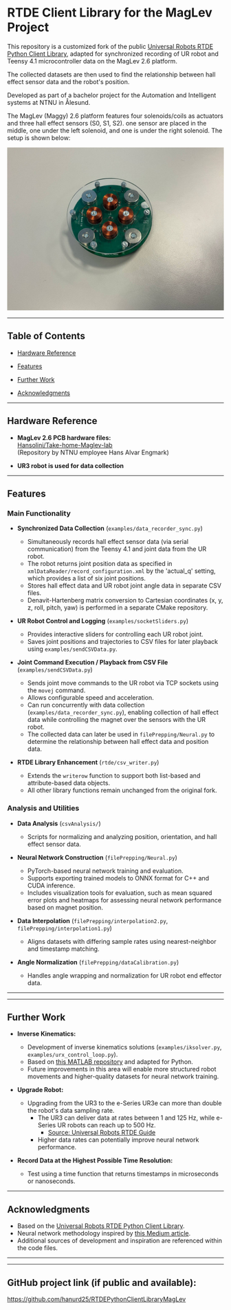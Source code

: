 # RTDE Client Library for the MagLev Project

This repository is a customized fork of the public [Universal Robots RTDE Python Client Library](https://github.com/UniversalRobots/RTDE_Python_Client_Library), adapted for synchronized recording of UR robot and Teensy 4.1 microcontroller data on the MagLev 2.6 platform.

The collected datasets are then used to find the relationship between hall effect sensor data and the robot's position.

Developed as part of a bachelor project for the Automation and Intelligent systems at NTNU in Ålesund.

The MagLev (Maggy) 2.6 platform features four solenoids/coils as actuators and three hall effect sensors (S0, S1, S2). one sensor are placed in the middle, one under the left solenoid, and one is under the right solenoid. The setup is shown below:

![MagLev 2.6 Platform](./images/magLev26.jpg)


---

## Table of Contents

- [Hardware Reference](#hardware-reference)
- [Features](#features)

- [Further Work](#further-work)
- [Acknowledgments](#acknowledgments)

---

## Hardware Reference

- **MagLev 2.6 PCB hardware files:**  
  [Hansolini/Take-home-Maglev-lab](https://github.com/Hansolini/Take-home-Maglev-lab/tree/main/physical_system/hardware/blueprints/maggyV2.6)  
  (Repository by NTNU employee Hans Alvar Engmark)

- **UR3 robot is used for data collection** 

---

## Features

### Main Functionality

- **Synchronized Data Collection** (`examples/data_recorder_sync.py`)
  - Simultaneously records hall effect sensor data (via serial communication) from the Teensy 4.1 and joint data from the UR robot.
  - The robot returns joint position data as specified in `xmlDataReader/record_configuration.xml` by the 'actual_q' setting, which provides a list of six joint positions.
  - Stores hall effect data and UR robot joint angle data in separate CSV files.
  - Denavit-Hartenberg matrix conversion to Cartesian coordinates (x, y, z, roll, pitch, yaw) is performed in a separate CMake repository.

- **UR Robot Control and Logging** (`examples/socketSliders.py`)
  - Provides interactive sliders for controlling each UR robot joint.
  - Saves joint positions and trajectories to CSV files for later playback using `examples/sendCSVData.py`.

- **Joint Command Execution / Playback from CSV File** (`examples/sendCSVData.py`)
  - Sends joint move commands to the UR robot via TCP sockets using the `movej` command.
  - Allows configurable speed and acceleration.
  - Can run concurrently with data collection (`examples/data_recorder_sync.py`), enabling collection of hall effect data while controlling the magnet over the sensors with the UR robot.
  - The collected data can later be used in `filePrepping/Neural.py` to determine the relationship between hall effect data and position data.

- **RTDE Library Enhancement** (`rtde/csv_writer.py`)
  - Extends the `writerow` function to support both list-based and attribute-based data objects.
  - All other library functions remain unchanged from the original fork.

### Analysis and Utilities

- **Data Analysis** (`csvAnalysis/`)
  - Scripts for normalizing and analyzing position, orientation, and hall effect sensor data.

- **Neural Network Construction** (`filePrepping/Neural.py`)
  - PyTorch-based neural network training and evaluation.
  - Supports exporting trained models to ONNX format for C++ and CUDA inference.
  - Includes visualization tools for evaluation, such as mean squared error plots and heatmaps for assessing neural network performance based on magnet position.

- **Data Interpolation** (`filePrepping/interpolation2.py`, `filePrepping/interpolation1.py`)
  - Aligns datasets with differing sample rates using nearest-neighbor and timestamp matching.

- **Angle Normalization** (`filePrepping/dataCalibration.py`)
  - Handles angle wrapping and normalization for UR robot end effector data.

---


---

## Further Work

- **Inverse Kinematics:**  
  - Development of inverse kinematics solutions (`examples/iksolver.py`, `examples/urx_control_loop.py`).
  - Based on [this MATLAB repository](https://github.com/JensOHI/IK_Solver_UR5) and adapted for Python.
  - Future improvements in this area will enable more structured robot movements and higher-quality datasets for neural network training.


- **Upgrade Robot:**
  - Upgrading from the UR3 to the e-Series UR3e can more than double the robot's data sampling rate.
    - The UR3 can deliver data at rates between 1 and 125 Hz, while e-Series UR robots can reach up to 500 Hz.
      - [Source: Universal Robots RTDE Guide](https://www.universal-robots.com/articles/ur/interface-communication/real-time-data-exchange-rtde-guide/)
    - Higher data rates can potentially improve neural network performance.

- **Record Data at the Highest Possible Time Resolution:**
  - Test using a time function that returns timestamps in microseconds or nanoseconds.
  

---

## Acknowledgments

- Based on the [Universal Robots RTDE Python Client Library](https://github.com/UniversalRobots/RTDE_Python_Client_Library).
- Neural network methodology inspired by [this Medium article](https://medium.com/@gaurangmehra/master-non-linear-modeling-neural-networks-with-pytorch-dc1490d427be).
- Additional sources of development and inspiration are referenced within the code files.
---




---
## GitHub project link (if public and available):
https://github.com/hanurd25/RTDEPythonClientLibraryMagLev
